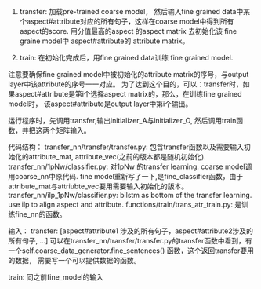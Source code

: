 1. transfer: 加载pre-trained coarse model， 然后输入fine grained data中某个aspect#attribute对应的所有句子，这样在coarse model中得到所有aspect的score. 用分值最高的aspect 的aspect matrix 去初始化该 fine graine model中 aspect#attribute的 attribute matrix。

2. train: 在初始化完成后，用fine grained data训练 fine grained model.

注意要确保fine grained model中被初始化的attribute matrix的序号，与output layer中该attribute的序号一一对应。
为了达到这个目的，可以：transfer时，如果aspect#attribute是第i个选择aspect matrix的，那么，在训练fine grained model时， 该aspect#attribute是output layer中第i个输出。

运行程序时，先调用transfer,输出initializer_A与initializer_O, 然后调用train函数，并把这两个矩阵输入。

代码结构：
transfer_nn/transfer/transfer.py: 包含transfer函数以及需要输入初始化的attribute_mat, attribute_vec(之前的版本都是随机初始化).
transfer_nn/1pNw/classifier.py: 对1pNw 的transfer learning. coarse model调用coarse_nn中原代码. fine model重新写了一下,是fine_classifier函数，由于attribute_mat与attriubte_vec要用需要输入初始化的版本。
transfer_nn/ilp_1pNw/classifier.py: bilstm as bottom of the transfer learning. use ilp to align aspect and attribute.
functions/train/trans_atr_train.py: 是训练fine_nn的函数。



输入：
transfer: [aspect#attribute1 涉及的所有句子，aspect#attribute2涉及的所有句子, ...] 可以在transfer_nn/transfer/transfer.py的transfer函数中看到，有一个self.coarse_data_generator.fine_sentences() 函数，这个返回transfer要用的数据， 需要写一个可以提供数据的函数。

train: 同之前fine_model的输入